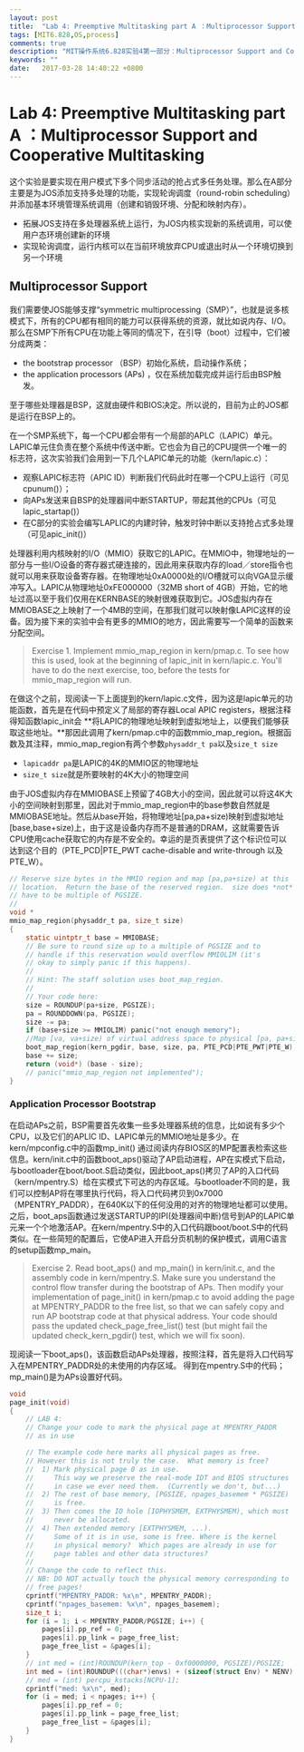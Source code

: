 ```yaml
---
layout: post
title:  "Lab 4: Preemptive Multitasking part A ：Multiprocessor Support and Cooperative Multitasking"
tags: [MIT6.828,OS,process]
comments: true
description: "MIT操作系统6.828实验4第一部分：Multiprocessor Support and Cooperative Multitasking"
keywords: ""
date:   2017-03-28 14:40:22 +0800
---
```



# Lab 4: Preemptive Multitasking part A ：Multiprocessor Support and Cooperative Multitasking

这个实验是要实现在用户模式下多个同步活动的抢占式多任务处理。那么在A部分主要是为JOS添加支持多处理的功能，实现轮询调度（round-robin scheduling）并添加基本环境管理系统调用（创建和销毁环境、分配和映射内存）。

- 拓展JOS支持在多处理器系统上运行，为JOS内核实现新的系统调用，可以使用户态环境创建新的环境
- 实现轮询调度，运行内核可以在当前环境放弃CPU或退出时从一个环境切换到另一个环境

## Multiprocessor Support
我们需要使JOS能够支撑“symmetric multiprocessing（SMP）”，也就是说多核模式下，所有的CPU都有相同的能力可以获得系统的资源，就比如说内存、I/O。那么在SMP下所有CPU在功能上等同的情况下，在引导（boot）过程中，它们被分成两类：

-  the bootstrap processor （BSP）初始化系统，启动操作系统；
-  the application processors (APs) ，仅在系统加载完成并运行后由BSP触发。

至于哪些处理器是BSP，这就由硬件和BIOS决定。所以说的，目前为止的JOS都是运行在BSP上的。

在一个SMP系统下，每一个CPU都会带有一个局部的APLC（LAPIC）单元。LAPIC单元住负责在整个系统中传送中断。它也会为自己的CPU提供一个唯一的标志符，这次实验我们会用到一下几个LAPIC单元的功能（kern/lapic.c）：

- 观察LAPIC标志符（APIC ID）判断我们代码此时在哪一个CPU上运行（可见cpunum()）；
- 向APs发送来自BSP的处理器间中断STARTUP，带起其他的CPUs（可见lapic_startap()）
- 在C部分的实验会编写LAPLIC的内建时钟，触发时钟中断以支持抢占式多处理（可见apic_init()）

处理器利用内核映射的I/O（MMIO）获取它的LAPIC。在MMIO中，物理地址的一部分与一些I/O设备的寄存器式硬连接的，因此用来获取内存的load／store指令也就可以用来获取设备寄存器。在物理地址0xA0000处的I/O槽就可以向VGA显示缓冲写入。LAPIC从物理地址0xFE000000（32MB short of 4GB）开始，它的地址过高以至于我们仅用在KERNBASE的映射很难获取到它。JOS虚拟内存在MMIOBASE之上映射了一个4MB的空间，在那我们就可以映射像LAPIC这样的设备。因为接下来的实验中会有更多的MMIO的地方，因此需要写一个简单的函数来分配空间。


>Exercise 1. Implement mmio_map_region in kern/pmap.c. To see how this is used, look at the beginning of lapic_init in kern/lapic.c. You'll have to do the next exercise, too, before the tests for mmio_map_region will run.

在做这个之前，现阅读一下上面提到的kern/lapic.c文件，因为这是lapic单元的功能函数，首先是在代码中预定义了局部的寄存器Local APIC registers，根据注释得知函数lapic_init会 **将LAPIC的物理地址映射到虚拟地址上，以便我们能够获取这些地址。**那因此调用了kern/pmap.c中的函数mmio_map_region。根据函数及其注释，mmio_map_region有两个参数```physaddr_t pa```以及```size_t size```

- ```lapicaddr pa```是LAPIC的4K的MMIO区的物理地址
- ```size_t size```就是所要映射的4K大小的物理空间

由于JOS虚拟内存在MMIOBASE上预留了4GB大小的空间，因此就可以将这4K大小的空间映射到那里，因此对于mmio_map_region中的base参数自然就是MMIOBASE地址。然后从base开始，将物理地址[pa,pa+size)映射到虚拟地址[base,base+size)上，由于这是设备内存而不是普通的DRAM，这就需要告诉CPU使用cache获取它的内存是不安全的。幸运的是页表提供了这个标识位可以达到这个目的（PTE_PCD|PTE_PWT cache-disable and write-through 以及 PTE_W）。

```c
// Reserve size bytes in the MMIO region and map [pa,pa+size) at this
// location.  Return the base of the reserved region.  size does *not*
// have to be multiple of PGSIZE.
//
void *
mmio_map_region(physaddr_t pa, size_t size)
{
    static uintptr_t base = MMIOBASE;
    // Be sure to round size up to a multiple of PGSIZE and to
    // handle if this reservation would overflow MMIOLIM (it's
    // okay to simply panic if this happens).
    //
    // Hint: The staff solution uses boot_map_region.
    //
    // Your code here:
    size = ROUNDUP(pa+size, PGSIZE);
    pa = ROUNDDOWN(pa, PGSIZE);
    size -= pa;
    if (base+size >= MMIOLIM) panic("not enough memory");
    //Map [va, va+size) of virtual address space to physical [pa, pa+size)
    boot_map_region(kern_pgdir, base, size, pa, PTE_PCD|PTE_PWT|PTE_W); 
    base += size;
    return (void*) (base - size);
    // panic("mmio_map_region not implemented");
}
```


### Application Processor Bootstrap

在启动APs之前，BSP需要首先收集一些多处理器系统的信息，比如说有多少个CPU，以及它们的APLIC ID、LAPIC单元的MMIO地址是多少。在kern/mpconfig.c中的函数mp_init() 通过阅读内存BIOS区的MP配置表检索这些信息。kern/init.c中的函数boot_aps()驱动了AP启动进程，AP在实模式下启动，与bootloader在boot/boot.S启动类似，因此boot_aps()拷贝了AP的入口代码（kern/mpentry.S）给在实模式下可达的内存区域。与bootloader不同的是，我们可以控制AP将在哪里执行代码，将入口代码拷贝到0x7000（MPENTRY_PADDR），在640K以下的任何没用的对齐的物理地址都可以使用。
之后，boot_aps函数通过发送STARTUP的IPI(处理器间中断)信号到AP的LAPIC单元来一个个地激活AP。在kern/mpentry.S中的入口代码跟boot/boot.S中的代码类似。在一些简短的配置后，它使AP进入开启分页机制的保护模式，调用C语言的setup函数mp_main。 

>Exercise 2. Read boot_aps() and mp_main() in kern/init.c, and the assembly code in kern/mpentry.S. Make sure you understand the control flow transfer during the bootstrap of APs. Then modify your implementation of page_init() in kern/pmap.c to avoid adding the page at MPENTRY_PADDR to the free list, so that we can safely copy and run AP bootstrap code at that physical address. Your code should pass the updated check_page_free_list() test (but might fail the updated check_kern_pgdir() test, which we will fix soon).

现阅读一下boot_aps()，该函数启动APs处理器，按照注释，首先是将入口代码写入在MPENTRY_PADDR处的未使用的内存区域。
得到在mpentry.S中的代码；mp_main()是为APs设置好代码。



```c
void
page_init(void)
{
    // LAB 4:
    // Change your code to mark the physical page at MPENTRY_PADDR
    // as in use

    // The example code here marks all physical pages as free.
    // However this is not truly the case.  What memory is free?
    //  1) Mark physical page 0 as in use.
    //     This way we preserve the real-mode IDT and BIOS structures
    //     in case we ever need them.  (Currently we don't, but...)
    //  2) The rest of base memory, [PGSIZE, npages_basemem * PGSIZE)
    //     is free.
    //  3) Then comes the IO hole [IOPHYSMEM, EXTPHYSMEM), which must
    //     never be allocated.
    //  4) Then extended memory [EXTPHYSMEM, ...).
    //     Some of it is in use, some is free. Where is the kernel
    //     in physical memory?  Which pages are already in use for
    //     page tables and other data structures?
    // 
    // Change the code to reflect this.
    // NB: DO NOT actually touch the physical memory corresponding to
    // free pages!
    cprintf("MPENTRY_PADDR: %x\n", MPENTRY_PADDR);
    cprintf("npages_basemem: %x\n", npages_basemem);
    size_t i;
    for (i = 1; i < MPENTRY_PADDR/PGSIZE; i++) {
        pages[i].pp_ref = 0;
        pages[i].pp_link = page_free_list;
        page_free_list = &pages[i];
    }
    // int med = (int)ROUNDUP(kern_top - 0xf0000000, PGSIZE)/PGSIZE;
    int med = (int)ROUNDUP(((char*)envs) + (sizeof(struct Env) * NENV) - 0xf0000000, PGSIZE)/PGSIZE;
    // med = (int) percpu_kstacks[NCPU-1];
    cprintf("med: %x\n", med);
    for (i = med; i < npages; i++) {
        pages[i].pp_ref = 0;
        pages[i].pp_link = page_free_list;
        page_free_list = &pages[i];
    }
}
```


